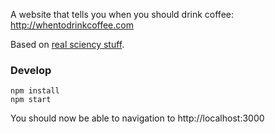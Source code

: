 A website that tells you when you should drink coffee: http://whentodrinkcoffee.com

Based on [real sciency stuff](http://en.ilovecoffee.jp/posts/view/110).

### Develop
```
npm install
npm start
```

You should now be able to navigation to http://localhost:3000
